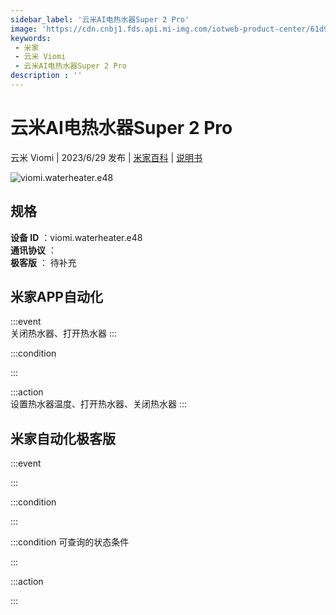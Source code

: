 ```yaml
---
sidebar_label: '云米AI电热水器Super 2 Pro'
image: 'https://cdn.cnbj1.fds.api.mi-img.com/iotweb-product-center/61d9c4ab8350d1fc0cf6b90641fd65ae_1685412370282.png?GalaxyAccessKeyId=AKVGLQWBOVIRQ3XLEW&Expires=9223372036854775807&Signature=MQgOe0NDI7EWMtWaIayG0Yy2UVs='
keywords: 
 - 米家
 - 云米 Viomi
 - 云米AI电热水器Super 2 Pro
description : ''
---
```

# 云米AI电热水器Super 2 Pro

云米 Viomi | 2023/6/29 发布 | [米家百科](https://home.mi.com/webapp/content/baike/product/index.html?model=viomi.waterheater.e48) | [说明书](https://home.mi.com/views/introduction.html?model=viomi.waterheater.e48&region=cn)

![viomi.waterheater.e48](https://cdn.cnbj1.fds.api.mi-img.com/iotweb-product-center/61d9c4ab8350d1fc0cf6b90641fd65ae_1685412370282.png?GalaxyAccessKeyId=AKVGLQWBOVIRQ3XLEW&Expires=9223372036854775807&Signature=MQgOe0NDI7EWMtWaIayG0Yy2UVs=)

## 规格  
> 
**设备 ID** ：viomi.waterheater.e48  
**通讯协议** ：  
**极客版**  ： 待补充 


## 米家APP自动化  

:::event  
关闭热水器、打开热水器
:::

:::condition  

:::

:::action   
设置热水器温度、打开热水器、关闭热水器
:::

## 米家自动化极客版  

:::event  

:::

:::condition  

:::

:::condition 可查询的状态条件  

:::

:::action  

:::

        
